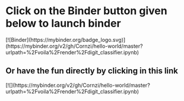 <h1> Click on the Binder button given below to launch binder</h1>
[![Binder](https://mybinder.org/badge_logo.svg)](https://mybinder.org/v2/gh/Cornzi/hello-world/master?urlpath=%2Fvoila%2Frender%2Fdigit_classifier.ipynb)
<h2> Or have the fun directly by clicking in this link</h2>
[![](https://mybinder.org/v2/gh/Cornzi/hello-world/master?urlpath=%2Fvoila%2Frender%2Fdigit_classifier.ipynb)
